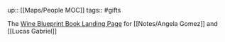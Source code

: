 up:: [[Maps/People MOC]]
tags:: #gifts

The [Wine Blueprint Book Landing Page](https://book.wineblueprint.com/) for [[Notes/Angela Gomez]] and [[Lucas Gabriel]]
